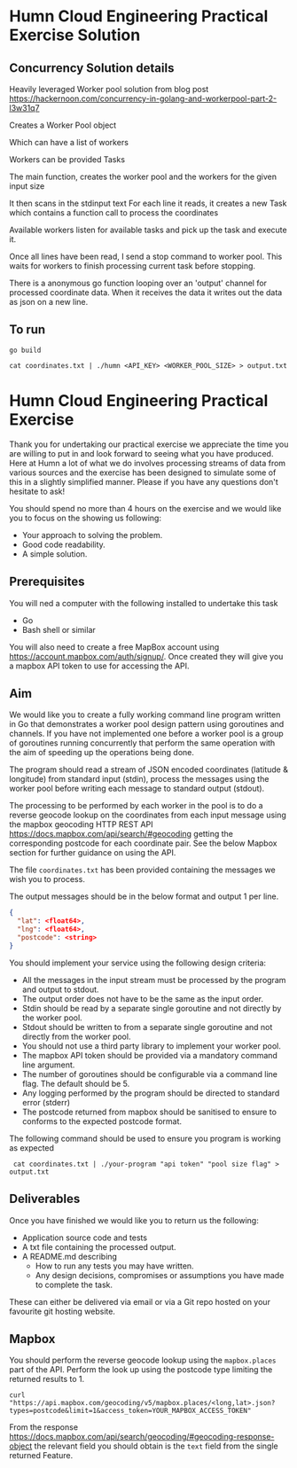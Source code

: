 # Humn Cloud Engineering Practical Exercise Solution

## Concurrency Solution details

Heavily leveraged Worker pool solution from blog post
https://hackernoon.com/concurrency-in-golang-and-workerpool-part-2-l3w31q7

Creates a Worker Pool object

Which can have a list of workers

Workers can be provided Tasks


The main function, creates the worker pool and the workers for the given input size

It then scans in the stdinput text
For each line it reads, it creates a new Task which contains a function call to process the coordinates

Available workers listen for available tasks and pick up the task and execute it.

Once all lines have been read, I send a stop command to worker pool.
This waits for workers to finish processing current task before stopping.


There is a anonymous go function looping over an 'output' channel for processed coordinate data.
When it receives the data it writes out the data as json on a new line.


## To run
```
go build

cat coordinates.txt | ./humn <API_KEY> <WORKER_POOL_SIZE> > output.txt

```



# Humn Cloud Engineering Practical Exercise

Thank you for undertaking our practical exercise we appreciate the time you are willing to put in and look forward to
seeing what you have produced. Here at Humn a lot of what we do involves processing streams of data from various sources
and the exercise has been designed to simulate some of this in a slightly simplified manner. Please if you have any
questions don't hesitate to ask!

You should spend no more than 4 hours on the exercise and we would like you to focus on the showing us following:

- Your approach to solving the problem.
- Good code readability.
- A simple solution.

## Prerequisites

You will ned a computer with the following installed to undertake this task

- Go
- Bash shell or similar

You will also need to create a free MapBox account using https://account.mapbox.com/auth/signup/. Once created they will
give you a mapbox API token to use for accessing the API.

## Aim

We would like you to create a fully working command line program written in Go that demonstrates a worker pool design
pattern using goroutines and channels. If you have not implemented one before a worker pool is a group of goroutines
running concurrently that perform the same operation with the aim of speeding up the operations being done.

The program should read a stream of JSON encoded coordinates (latitude & longitude) from standard input (stdin), process
the messages using the worker pool before writing each message to standard output (stdout).

The processing to be performed by each worker in the pool is to do a reverse geocode lookup on the coordinates from each
input message using the mapbox geocoding HTTP REST API https://docs.mapbox.com/api/search/#geocoding getting the
corresponding postcode for each coordinate pair. See the below Mapbox section for further guidance on using the API.

The file `coordinates.txt` has been provided containing the messages we wish you to process.

The output messages should be in the below format and output 1 per line.

```json
{
  "lat": <float64>,
  "lng": <float64>,
  "postcode": <string>
}
```

You should implement your service using the following design criteria:

- All the messages in the input stream must be processed by the program and output to stdout.
- The output order does not have to be the same as the input order.
- Stdin should be read by a separate single goroutine and not directly by the worker pool.
- Stdout should be written to from a separate single goroutine and not directly from the worker pool.
- You should not use a third party library to implement your worker pool.
- The mapbox API token should be provided via a mandatory command line argument.
- The number of goroutines should be configurable via a command line flag. The default should be 5.
- Any logging performed by the program should be directed to standard error (stderr)
- The postcode returned from mapbox should be sanitised to ensure to conforms to the expected postcode format.

The following command should be used to ensure you program is working as expected

```
 cat coordinates.txt | ./your-program "api token" "pool size flag" > output.txt
```

## Deliverables

Once you have finished we would like you to return us the following:

- Application source code and tests
- A txt file containing the processed output.
- A README.md describing
    - How to run any tests you may have written.
    - Any design decisions, compromises or assumptions you have made to complete the task.

These can either be delivered via email or via a Git repo hosted on your favourite git hosting website.

## Mapbox

You should perform the reverse geocode lookup using the `mapbox.places` part of the API. Perform the look up using the
postcode type limiting the returned results to 1.

```
curl "https://api.mapbox.com/geocoding/v5/mapbox.places/<long,lat>.json?types=postcode&limit=1&access_token=YOUR_MAPBOX_ACCESS_TOKEN"
```

From the response https://docs.mapbox.com/api/search/geocoding/#geocoding-response-object the relevant field you should
obtain is the `text` field from the single returned Feature.
